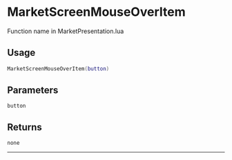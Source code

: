 # MarketScreenMouseOverItem
Function name in MarketPresentation.lua
## Usage
```lua
MarketScreenMouseOverItem(button)
```
## Parameters
`button`
## Returns
`none`

---